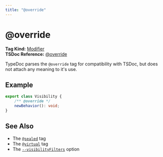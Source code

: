 ```yaml
---
title: "@override"
---
```


# @override

**Tag Kind:** [Modifier](../tags.md#Modifier-Tags) <br>
**TSDoc Reference:** [@override](https://tsdoc.org/pages/tags/override/)

TypeDoc parses the `@override` tag for compatibility with TSDoc, but does not attach any meaning to it's use.

## Example

```ts
export class Visibility {
    /** @override */
    newBehavior(): void;
}
```

## See Also

-   The [`@sealed`](sealed.md) tag
-   The [`@virtual`](virtual.md) tag
-   The [`--visibilityFilters`](../options/output.md#visibilityFilters) option
